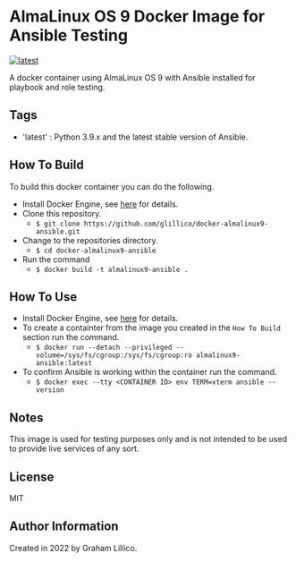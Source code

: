 # AlmaLinux OS 9 Docker Image for Ansible Testing

[![latest](https://github.com/glillico/docker-almalinux9-ansible/workflows/latest/badge.svg)](https://github.com/glillico/docker-almalinux9-ansible/actions?query=workflow%3Alatest)

A docker container using AlmaLinux OS 9 with Ansible installed for playbook and role testing.

## Tags

  - 'latest'  : Python 3.9.x and the latest stable version of Ansible.

## How To Build

To build this docker container you can do the following.

  - Install Docker Engine, see [here](https://docs.docker.com/engine/install/) for details.
  - Clone this repository.
    - `$ git clone https://github.com/glillico/docker-almalinux9-ansible.git`
  - Change to the repositories directory.
    - `$ cd docker-almalinux9-ansible`
  - Run the command
    - `$ docker build -t almalinux9-ansible .`

## How To Use

  - Install Docker Engine, see [here](https://docs.docker.com/engine/install/) for details.
  - To create a containter from the image you created in the `How To Build` section run the command.
    - `$ docker run --detach --privileged --volume=/sys/fs/cgroup:/sys/fs/cgroup:ro almalinux9-ansible:latest`
  - To confirm Ansible is working within the container run the command.
    - `$ docker exec --tty <CONTAINER ID> env TERM=xterm ansible --version`

## Notes

This image is used for testing purposes only and is not intended to be used to provide live services of any sort.

## License

MIT

## Author Information

Created in 2022 by Graham Lillico.
